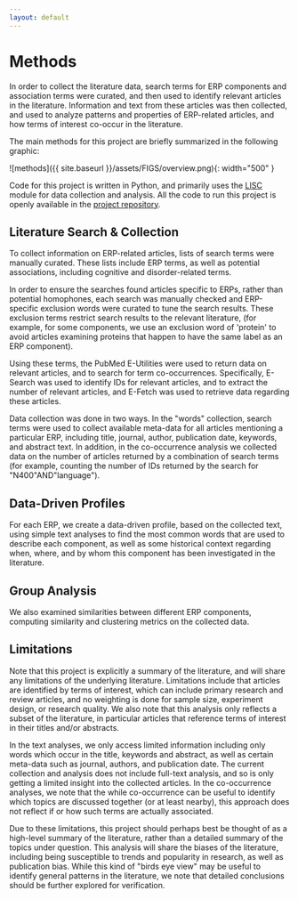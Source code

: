 ```yaml
---
layout: default
---
```


# Methods

In order to collect the literature data, search terms for ERP components and association terms were curated, and then used to identify relevant articles in the literature. Information and text from these articles was then collected, and used to analyze patterns and properties of ERP-related articles, and how terms of interest co-occur in the literature.

The main methods for this project are briefly summarized in the following graphic:

![methods]({{ site.baseurl }}/assets/FIGS/overview.png){: width="500" }

Code for this project is written in Python, and primarily uses the
[LISC](https://github.com/lisc-tools/lisc) module for data collection and analysis.
All the code to run this project is openly available in the
[project repository](https://github.com/ERPscanr/ERPscanr).

## Literature Search & Collection

To collect information on ERP-related articles, lists of search terms were manually curated. These lists include ERP terms, as well as potential associations, including cognitive and disorder-related terms.

In order to ensure the searches found articles specific to ERPs, rather than potential homophones, each search was manually checked and ERP-specific exclusion words were curated to tune the search results. These exclusion terms restrict search results to the relevant literature, (for example, for some components, we use an exclusion word of 'protein' to avoid articles examining proteins that happen to have the same label as an ERP component).

Using these terms, the PubMed E-Utilities were used to return data on relevant articles, and to search for term co-occurrences. Specifically, E-Search was used to identify IDs for relevant articles, and to extract the number of relevant articles, and E-Fetch was used to retrieve data regarding these articles.

Data collection was done in two ways. In the "words" collection, search terms were used to collect available meta-data for all articles mentioning a particular ERP, including title, journal, author, publication date, keywords, and abstract text. In addition, in the co-occurrence analysis we collected data on the number of articles returned by a combination of search terms (for example, counting the number of IDs returned by the search for "N400"AND"language").

## Data-Driven Profiles

For each ERP, we create a data-driven profile, based on the collected text, using simple text analyses to find the most common words that are used to describe each component, as well as some historical context regarding when, where, and by whom this component has been investigated in the literature.

## Group Analysis

We also examined similarities between different ERP components, computing similarity and clustering metrics on the collected data.

## Limitations

Note that this project is explicitly a summary of the literature, and will share any limitations of the underlying literature. Limitations include that articles are identified by terms of interest, which can include primary research and review articles, and no weighting is done for sample size, experiment design, or research quality. We also note that this analysis only reflects a subset of the literature, in particular articles that reference terms of interest in their titles and/or abstracts.

In the text analyses, we only access limited information including only words which occur in the title, keywords and abstract, as well as certain meta-data such as journal, authors, and publication date. The current collection and analysis does not include full-text analysis, and so is only getting a limited insight into the collected articles. In the co-occurrence analyses, we note that the while co-occurrence can be useful to identify which topics are discussed together (or at least nearby), this approach does not reflect if or how such terms are actually associated.

Due to these limitations, this project should perhaps best be thought of as a high-level summary of the literature, rather than a detailed summary of the topics under question. This analysis will share the biases of the literature, including being susceptible to trends and popularity in research, as well as publication bias. While this kind of "birds eye view" may be useful to identify general patterns in the literature, we note that detailed conclusions should be further explored for verification.
